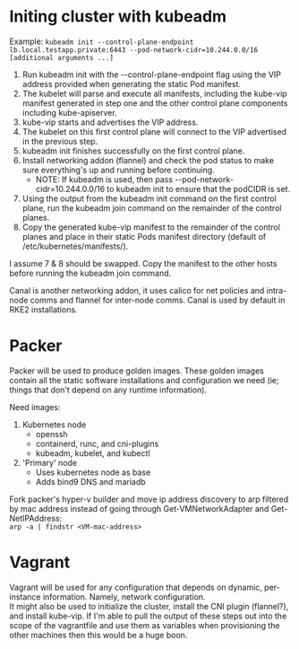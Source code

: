 # Initing cluster with kubeadm

Example: `kubeadm init --control-plane-endpoint lb.local.testapp.private:6443 --pod-network-cidr=10.244.0.0/16 [additional arguments ...]`<br>

1. Run kubeadm init with the --control-plane-endpoint flag using the VIP address provided when generating the static Pod manifest.
2. The kubelet will parse and execute all manifests, including the kube-vip manifest generated in step one and the other control plane components including kube-apiserver.
3. kube-vip starts and advertises the VIP address.
4. The kubelet on this first control plane will connect to the VIP advertised in the previous step.
5. kubeadm init finishes successfully on the first control plane.
6. Install networking addon (flannel) and check the pod status to make sure everything's up and running before continuing.
    * NOTE: If kubeadm is used, then pass --pod-network-cidr=10.244.0.0/16 to kubeadm init to ensure that the podCIDR is set.
7. Using the output from the kubeadm init command on the first control plane, run the kubeadm join command on the remainder of the control planes.
8. Copy the generated kube-vip manifest to the remainder of the control planes and place in their static Pods manifest directory (default of /etc/kubernetes/manifests/).

I assume 7 & 8 should be swapped. Copy the manifest to the other hosts before running the kubeadm join command.

Canal is another networking addon, it uses calico for net policies and intra-node comms and flannel for inter-node comms. Canal is used by default in RKE2 installations.

# Packer

Packer will be used to produce golden images. These golden images contain all the static software installations and configuration we need (ie; things that don't depend on any runtime information).

Need images:
1. Kubernetes node
    * openssh
    * containerd, runc, and cni-plugins
    * kubeadm, kubelet, and kubectl
2. 'Primary' node
    * Uses kubernetes node as base
    * Adds bind9 DNS and mariadb

Fork packer's hyper-v builder and move ip address discovery to arp filtered by mac address instead of going through Get-VMNetworkAdapter and Get-NetIPAddress:<br>
`arp -a | findstr <VM-mac-address>`

# Vagrant

Vagrant will be used for any configuration that depends on dynamic, per-instance information. Namely, network configuration.<br>
It might also be used to initialize the cluster, install the CNI plugin (flannel?), and install kube-vip. If I'm able to pull the output of these steps out into the scope of the vagrantfile and use them as variables when provisioning the other machines then this would be a huge boon.